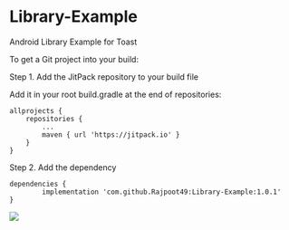 # Library-Example
Android Library Example for Toast

To get a Git project into your build:

Step 1. Add the JitPack repository to your build file

Add it in your root build.gradle at the end of repositories:

	allprojects {
		repositories {
			...
			maven { url 'https://jitpack.io' }
		}
	}
Step 2. Add the dependency

	dependencies {
	        implementation 'com.github.Rajpoot49:Library-Example:1.0.1'
	}
  
  [![](https://jitpack.io/v/Rajpoot49/Library-Example.svg)](https://jitpack.io/#Rajpoot49/Library-Example)
